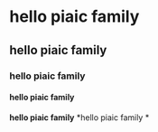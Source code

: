 # hello piaic family 
## hello piaic family 
### hello piaic family 
#### hello piaic family 


**hello piaic family**
*hello piaic family *
